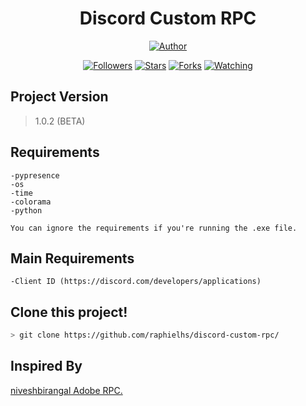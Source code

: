 <h1 align="center">Discord Custom RPC</h1>
<p align="center">
<a href="https://github.com/raphielhs"><img title="Author" src="https://img.shields.io/badge/Author-raphielhs-red.svg?style=for-the-badge&logo=github"></a>
</p>
<p align="center">
<a href="https://github.com/RaphielHS?tab=followers"><img title="Followers" src="https://img.shields.io/github/followers/raphielhs?color=blue&style=flat-square"></a>
<a href="https://github.com/raphielhs/discord-custom-rpc/stargazers/"><img title="Stars" src="https://img.shields.io/github/stars/raphielhs/discord-custom-rpc?color=red&style=flat-square"></a>
<a href="https://github.com/raphielhs/discord-custom-rpc/network/members"><img title="Forks" src="https://img.shields.io/github/forks/raphielhs/discord-custom-rpc?color=red&style=flat-square"></a>
<a href="https://github.com/raphielhs/discord-custom-rpc/watchers"><img title="Watching" src="https://img.shields.io/github/watchers/raphielhs/discord-custom-rpc?label=Watchers&color=blue&style=flat-square"></a>
</p>

## Project Version
> 1.0.2 (BETA)

Requirements
------------

	-pypresence
	-os
	-time
	-colorama
	-python
```
You can ignore the requirements if you're running the .exe file.
```

Main Requirements
-----------------

	-Client ID (https://discord.com/developers/applications)

## Clone this project!
```bash
> git clone https://github.com/raphielhs/discord-custom-rpc/
```

## Inspired By
[niveshbirangal Adobe RPC.](https://github.com/niveshbirangal/discord-rpc)
